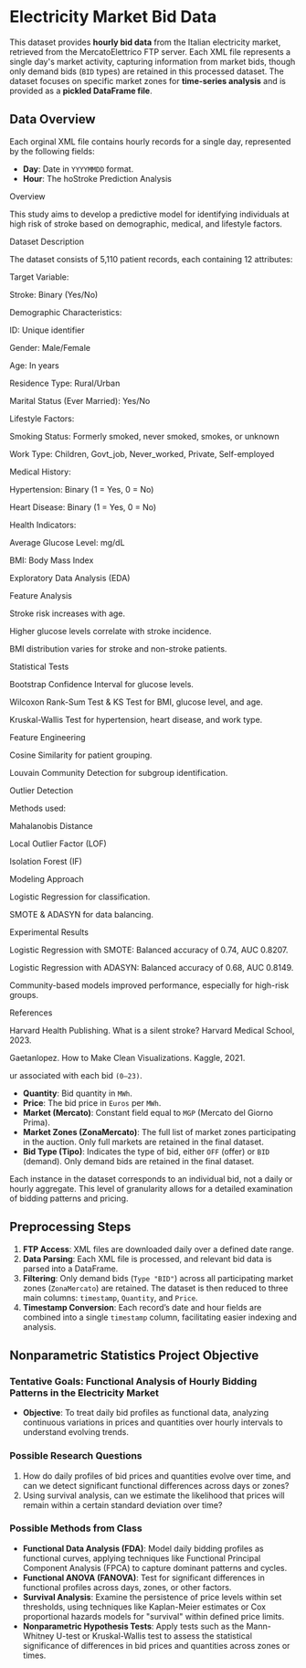 # Electricity Market Bid Data

This dataset provides **hourly bid data** from the Italian electricity market, retrieved from the MercatoElettrico FTP server. Each XML file represents a single day's market activity, capturing information from market bids, though only demand bids (`BID` types) are retained in this processed dataset. The dataset focuses on specific market zones for **time-series analysis** and is provided as a **pickled DataFrame file**.

## Data Overview

Each orginal XML file contains hourly records for a single day, represented by the following fields:

- **Day**: Date in `YYYYMMDD` format.
- **Hour**: The hoStroke Prediction Analysis

Overview

This study aims to develop a predictive model for identifying individuals at high risk of stroke based on demographic, medical, and lifestyle factors.

Dataset Description

The dataset consists of 5,110 patient records, each containing 12 attributes:

Target Variable:

Stroke: Binary (Yes/No)

Demographic Characteristics:

ID: Unique identifier

Gender: Male/Female

Age: In years

Residence Type: Rural/Urban

Marital Status (Ever Married): Yes/No

Lifestyle Factors:

Smoking Status: Formerly smoked, never smoked, smokes, or unknown

Work Type: Children, Govt_job, Never_worked, Private, Self-employed

Medical History:

Hypertension: Binary (1 = Yes, 0 = No)

Heart Disease: Binary (1 = Yes, 0 = No)

Health Indicators:

Average Glucose Level: mg/dL

BMI: Body Mass Index

Exploratory Data Analysis (EDA)

Feature Analysis

Stroke risk increases with age.

Higher glucose levels correlate with stroke incidence.

BMI distribution varies for stroke and non-stroke patients.

Statistical Tests

Bootstrap Confidence Interval for glucose levels.

Wilcoxon Rank-Sum Test & KS Test for BMI, glucose level, and age.

Kruskal-Wallis Test for hypertension, heart disease, and work type.

Feature Engineering

Cosine Similarity for patient grouping.

Louvain Community Detection for subgroup identification.

Outlier Detection

Methods used:

Mahalanobis Distance

Local Outlier Factor (LOF)

Isolation Forest (IF)

Modeling Approach

Logistic Regression for classification.

SMOTE & ADASYN for data balancing.

Experimental Results

Logistic Regression with SMOTE: Balanced accuracy of 0.74, AUC 0.8207.

Logistic Regression with ADASYN: Balanced accuracy of 0.68, AUC 0.8149.

Community-based models improved performance, especially for high-risk groups.

References

Harvard Health Publishing. What is a silent stroke? Harvard Medical School, 2023.

Gaetanlopez. How to Make Clean Visualizations. Kaggle, 2021.

ur associated with each bid `(0–23)`.
- **Quantity**: Bid quantity in `MWh`.
- **Price**: The bid price in `Euros` per `MWh`.
- **Market (Mercato)**: Constant field equal to `MGP` (Mercato del Giorno Prima).
- **Market Zones (ZonaMercato)**: The full list of market zones participating in the auction. Only full markets are retained in the final dataset.
- **Bid Type (Tipo)**: Indicates the type of bid, either `OFF` (offer) or `BID` (demand). Only demand bids are retained in the final dataset.

Each instance in the dataset corresponds to an individual bid, not a daily or hourly aggregate. This level of granularity allows for a detailed examination of bidding patterns and pricing.

## Preprocessing Steps

1. **FTP Access**: XML files are downloaded daily over a defined date range.
2. **Data Parsing**: Each XML file is processed, and relevant bid data is parsed into a DataFrame.
3. **Filtering**: Only demand bids (`Type "BID"`) across all participating market zones (`ZonaMercato`) are retained. The dataset is then reduced to three main columns: `timestamp`, `Quantity`, and `Price`.
4. **Timestamp Conversion**: Each record’s date and hour fields are combined into a single `timestamp` column, facilitating easier indexing and analysis.

## Nonparametric Statistics Project Objective

### Tentative Goals: Functional Analysis of Hourly Bidding Patterns in the Electricity Market

- **Objective**: To treat daily bid profiles as functional data, analyzing continuous variations in prices and quantities over hourly intervals to understand evolving trends.

### Possible Research Questions

1. How do daily profiles of bid prices and quantities evolve over time, and can we detect significant functional differences across days or zones?
2. Using survival analysis, can we estimate the likelihood that prices will remain within a certain standard deviation over time?

### Possible Methods from Class

- **Functional Data Analysis (FDA)**: Model daily bidding profiles as functional curves, applying techniques like Functional Principal Component Analysis (FPCA) to capture dominant patterns and cycles.
- **Functional ANOVA (FANOVA)**: Test for significant differences in functional profiles across days, zones, or other factors.
- **Survival Analysis**: Examine the persistence of price levels within set thresholds, using techniques like Kaplan-Meier estimates or Cox proportional hazards models for "survival" within defined price limits.
- **Nonparametric Hypothesis Tests**: Apply tests such as the Mann-Whitney U-test or Kruskal-Wallis test to assess the statistical significance of differences in bid prices and quantities across zones or times.


